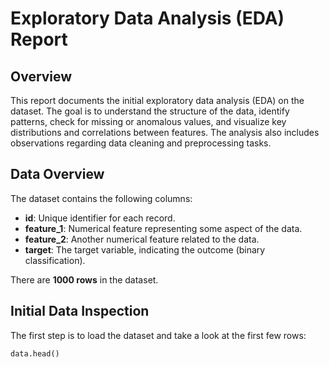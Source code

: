 # Exploratory Data Analysis (EDA) Report

## Overview

This report documents the initial exploratory data analysis (EDA) on the dataset. The goal is to understand the structure of the data, identify patterns, check for missing or anomalous values, and visualize key distributions and correlations between features. The analysis also includes observations regarding data cleaning and preprocessing tasks.

## Data Overview

The dataset contains the following columns:

- **id**: Unique identifier for each record.
- **feature_1**: Numerical feature representing some aspect of the data.
- **feature_2**: Another numerical feature related to the data.
- **target**: The target variable, indicating the outcome (binary classification).

There are **1000 rows** in the dataset.

## Initial Data Inspection

The first step is to load the dataset and take a look at the first few rows:

```python
data.head()
```
